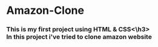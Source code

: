 # Amazon-Clone
<h3>This is my first project using HTML & CSS<\h3>
<br>
In this project i've tried to clone amazon website
